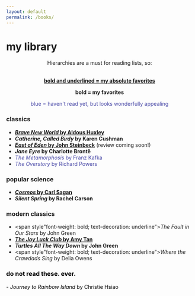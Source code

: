 ```yaml
---
layout: default
permalink: /books/
---
```

# my library

<div style="text-align:center">

Hierarchies are a must for reading lists, so: <br/><br/>

<span style="font-weight: bold; text-decoration: underline">bold and underlined = my absolute favorites</span> <br/>

<span style="font-weight: bold">bold = my favorites</span> <br/>

<span style="color:#4a4aa8">blue = haven't read yet, but looks wonderfully appealing</span> <br/>

</div>

### classics

- <span style="font-weight: bold; text-decoration:underline">*Brave New World* by Aldous Huxley</span>
- <span style="font-weight: bold">*Catherine, Called Birdy* by Karen Cushman</span>
- <span style="font-weight: bold; text-decoration: underline">*East of Eden* by John Steinbeck</span> (review coming soon!)
- <span style="font-weight: bold">*Jane Eyre* by Charlotte Brontë</span>
- <span style="color:#4a4aa8">*The Metamorphosis* by Franz Kafka</span>
- <span style="color:#4a4aa8">*The Overstory* by Richard Powers</span>

### popular science

- <span style="font-weight: bold; text-decoration: underline">*Cosmos* by Carl Sagan</span>
- <span style="font-weight: bold">*Silent Spring* by Rachel Carson</span>

### modern classics

- <span style"font-weight: bold; text-decoration: underline">*The Fault in Our Stars* by John Green</span>
- <span style="font-weight: bold; text-decoration: underline">*The Joy Luck Club* by Amy Tan</span>
- <span style="font-weight: bold">*Turtles All The Way Down* by John Green</span>
- <span style"font-weight: bold; text-decoration: underline">*Where the Crawdads Sing* by Delia Owens</span>

<h3 style="color:#000000">do not read these. ever.</h3>
<div style="color:#000000">
- <em>Journey to Rainbow Island</em> by Christie Hsiao
</div>